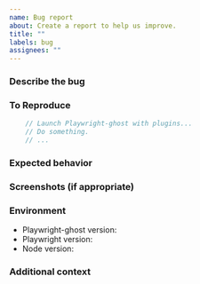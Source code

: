 ```yaml
---
name: Bug report
about: Create a report to help us improve.
title: ""
labels: bug
assignees: ""
---
```


### Describe the bug

<!-- A clear and concise description of what the bug is. -->

### To Reproduce

<!-- Please include a minimal reproduction case. Otherwise, include any
     information about how you're using Playwright-ghost. -->

```JavaScript
    // Launch Playwright-ghost with plugins...
    // Do something.
    // ...
```

### Expected behavior

<!-- A clear and concise description of what you expected to happen. -->

### Screenshots (if appropriate)

<!-- If applicable, add screenshots to help explain your problem. -->

### Environment

- Playwright-ghost version<!-- e.g. 0.6.0 -->:
- Playwright version<!-- e.g. 1.41.2 -->:
- Node version<!-- e.g. v20.10.0 -->:

### Additional context

<!-- Add any other context about the problem here. -->

